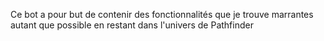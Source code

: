 Ce bot a pour but de contenir des fonctionnalités que je trouve marrantes autant que possible en restant dans l'univers de Pathfinder
